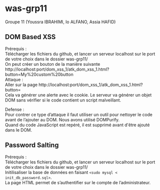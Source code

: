 # was-grp11
Groupe 11 (Youssra IBRAHIMI, Io ALFANO, Assia HAFID)
  
## DOM Based XSS  
Prérequis :<br/>
Télécharger les fichiers du github, et lancer un serveur localhost sur le port de votre choix dans le dossier was-grp11/<br/>
On peut créer un bouton de la manière suivante http://localhost:port/dom_xss_1/atk_dom_xss_1.html?button=My%20custom%20button <br/>
Attaque : <br/>
Aller sur la page http://localhost:port/dom_xss_1/atk_dom_xss_1.html?button=<script>alert(document.cookie)</script> <br/>
Cela va générer une alerte avec le cookie. Le serveur va générer un objet DOM sans vérifier si le code contient un script malveillant. <br/>
  
Defense : <br/>
Pour contrer ce type d’attaque il faut utiliser un outil pour nettoyer le code avant de l’ajouter au DOM. Nous avons utilisé DOMPurify. <br/>
Quand du code JavaScript est repéré, il est supprimé avant d'être ajouté dans le DOM.  
  
## Password Salting  
Prérequis :<br/>
Télécharger les fichiers du github, et lancer un serveur localhost sur le port de votre choix dans le dossier was-grp11/<br/>
Initilisaliser la base de données en faisant `<sudo mysql < init_db_password.sql>`.<br/>
La page HTML permet de s’authentifier sur le compte de l’administrateur.  
